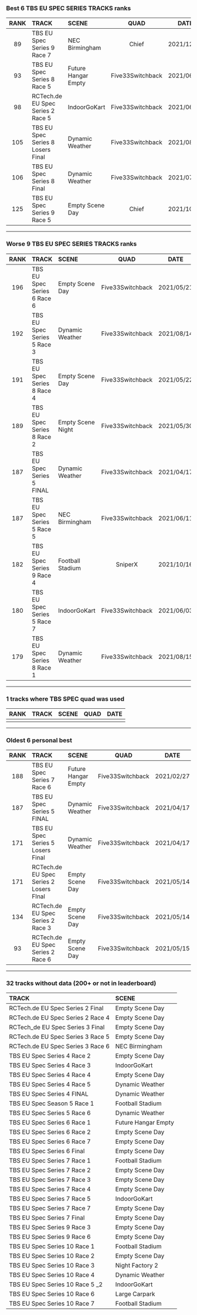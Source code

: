 ### Best 6 TBS EU SPEC SERIES TRACKS ranks
|RANK|TRACK|SCENE|QUAD|DATE|
|:---:|:---|:---|:---:|:---:|
|89|TBS EU Spec Series 9 Race 7|NEC Birmingham|Chief|2021/12/16|
|93|TBS EU Spec Series 8 Race 5|Future Hangar Empty|Five33Switchback|2021/06/05|
|98|RCTech.de EU Spec Series 2 Race 5|IndoorGoKart|Five33Switchback|2021/06/02|
|105|TBS EU Spec Series 8 Losers Final|Dynamic Weather|Five33Switchback|2021/08/07|
|106|TBS EU Spec Series 8 Final|Dynamic Weather|Five33Switchback|2021/07/08|
|125|TBS EU Spec Series 9 Race 5|Empty Scene Day|Chief|2021/10/16|
---
### Worse 9 TBS EU SPEC SERIES TRACKS ranks
|RANK|TRACK|SCENE|QUAD|DATE|
|:---:|:---|:---|:---:|:---:|
|196|TBS EU Spec Series 6 Race 6|Empty Scene Day|Five33Switchback|2021/05/21|
|192|TBS EU Spec Series 5 Race 3|Dynamic Weather|Five33Switchback|2021/08/14|
|191|TBS EU Spec Series 8 Race 4|Empty Scene Day|Five33Switchback|2021/05/22|
|189|TBS EU Spec Series 8 Race 2|Empty Scene Night|Five33Switchback|2021/05/30|
|187|TBS EU Spec Series 5 FINAL|Dynamic Weather|Five33Switchback|2021/04/17|
|187|TBS EU Spec Series 5 Race 5|NEC Birmingham|Five33Switchback|2021/06/11|
|182|TBS EU Spec Series 9 Race 4|Football Stadium|SniperX|2021/10/16|
|180|TBS EU Spec Series 5 Race 7|IndoorGoKart|Five33Switchback|2021/06/03|
|179|TBS EU Spec Series 8 Race 1|Dynamic Weather|Five33Switchback|2021/08/15|
---
### 1 tracks where TBS SPEC quad was used
|RANK|TRACK|SCENE|QUAD|DATE|
|:---:|:---|:---|:---:|:---:|
||||||
---
### Oldest 6 personal best
|RANK|TRACK|SCENE|QUAD|DATE|
|:---:|:---|:---|:---:|:---:|
|188|TBS EU Spec Series 7 Race 6|Future Hangar Empty|Five33Switchback|2021/02/27|
|187|TBS EU Spec Series 5 FINAL|Dynamic Weather|Five33Switchback|2021/04/17|
|171|TBS EU Spec Series 5 Losers Final|Dynamic Weather|Five33Switchback|2021/04/17|
|171|RCTech.de EU Spec Series 2 Losers FInal|Empty Scene Day|Five33Switchback|2021/05/14|
|134|RCTech.de EU Spec Series 2 Race 3|Empty Scene Day|Five33Switchback|2021/05/14|
|93|RCTech.de EU Spec Series 2 Race 6|Empty Scene Day|Five33Switchback|2021/05/15|
---
### 32 tracks without data (200+ or not in leaderboard)
|TRACK|SCENE|
|:---|:---|
|RCTech.de EU Spec Series 2 Final|Empty Scene Day|
|RCTech.de EU Spec Series 2 Race 4|Empty Scene Day|
|RCTech_de EU Spec Series 3 Final|Empty Scene Day|
|RCTech.de EU Spec Series 3 Race 5|Empty Scene Day|
|RCTech.de EU Spec Series 3 Race 6|NEC Birmingham|
|TBS EU Spec Series 4 Race 2|Empty Scene Day|
|TBS EU Spec Series 4 Race 3|IndoorGoKart|
|TBS EU Spec Series 4 Race 4|Empty Scene Day|
|TBS EU Spec Series 4 Race 5|Dynamic Weather|
|TBS EU Spec Series 4 FINAL|Dynamic Weather|
|TBS EU Spec Season 5 Race 1|Football Stadium|
|TBS EU Spec Series 5 Race 6|Dynamic Weather|
|TBS EU Spec Series 6 Race 1|Future Hangar Empty|
|TBS EU Spec Series 6 Race 2|Empty Scene Day|
|TBS EU Spec Series 6 Race 7|Empty Scene Day|
|TBS EU Spec Series 6 Final|Empty Scene Day|
|TBS EU Spec Series 7 Race 1|Football Stadium|
|TBS EU Spec Series 7 Race 2|Empty Scene Day|
|TBS EU Spec Series 7 Race 3|Empty Scene Day|
|TBS EU Spec Series 7 Race 4|Empty Scene Day|
|TBS EU Spec Series 7 Race 5|IndoorGoKart|
|TBS EU Spec Series 7 Race 7|Empty Scene Day|
|TBS EU Spec Series 7 Final|Empty Scene Day|
|TBS EU Spec Series 9 Race 3|Empty Scene Day|
|TBS EU Spec Series 9 Race 6|Empty Scene Day|
|TBS EU Spec Series 10 Race 1|Football Stadium|
|TBS EU Spec Series 10 Race 2|Empty Scene Day|
|TBS EU Spec Series 10 Race 3|Night Factory 2|
|TBS EU Spec Series 10 Race 4|Dynamic Weather|
|TBS EU Spec Series 10 Race 5 _2|IndoorGoKart|
|TBS EU Spec Series 10 Race 6|Large Carpark|
|TBS EU Spec Series 10 Race 7|Football Stadium|
